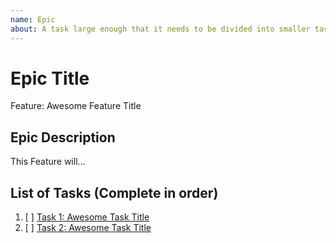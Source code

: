 ```yaml
---
name: Epic
about: A task large enough that it needs to be divided into smaller tasks. It will usually be labeled as `enhancement`.
---
```


<!-- Issue title should mirror the Epic Title. -->

# Epic Title

Feature: Awesome Feature Title

## Epic Description

This Feature will...

## List of Tasks (Complete in order)

1. [ ] [Task 1: Awesome Task Title](https://github.com/username/repository-name/issues/1)
2. [ ] [Task 2: Awesome Task Title](https://github.com/username/repository-name/issues/2)
